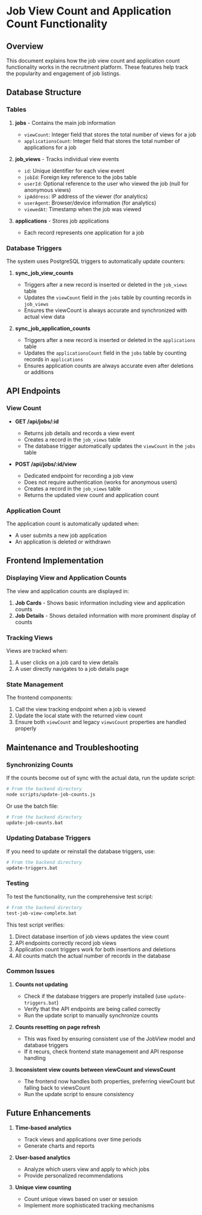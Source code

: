 # Job View Count and Application Count Functionality

## Overview

This document explains how the job view count and application count functionality works in the recruitment platform. These features help track the popularity and engagement of job listings.

## Database Structure

### Tables

1. **jobs** - Contains the main job information
   - `viewCount`: Integer field that stores the total number of views for a job
   - `applicationsCount`: Integer field that stores the total number of applications for a job

2. **job_views** - Tracks individual view events
   - `id`: Unique identifier for each view event
   - `jobId`: Foreign key reference to the jobs table
   - `userId`: Optional reference to the user who viewed the job (null for anonymous views)
   - `ipAddress`: IP address of the viewer (for analytics)
   - `userAgent`: Browser/device information (for analytics)
   - `viewedAt`: Timestamp when the job was viewed

3. **applications** - Stores job applications
   - Each record represents one application for a job

### Database Triggers

The system uses PostgreSQL triggers to automatically update counters:

1. **sync_job_view_counts**
   - Triggers after a new record is inserted or deleted in the `job_views` table
   - Updates the `viewCount` field in the `jobs` table by counting records in `job_views`
   - Ensures the viewCount is always accurate and synchronized with actual view data

2. **sync_job_application_counts**
   - Triggers after a new record is inserted or deleted in the `applications` table
   - Updates the `applicationsCount` field in the `jobs` table by counting records in `applications`
   - Ensures application counts are always accurate even after deletions or additions

## API Endpoints

### View Count

- **GET /api/jobs/:id**
  - Returns job details and records a view event
  - Creates a record in the `job_views` table
  - The database trigger automatically updates the `viewCount` in the `jobs` table

- **POST /api/jobs/:id/view**
  - Dedicated endpoint for recording a job view
  - Does not require authentication (works for anonymous users)
  - Creates a record in the `job_views` table
  - Returns the updated view count and application count

### Application Count

The application count is automatically updated when:
- A user submits a new job application
- An application is deleted or withdrawn

## Frontend Implementation

### Displaying View and Application Counts

The view and application counts are displayed in:
1. **Job Cards** - Shows basic information including view and application counts
2. **Job Details** - Shows detailed information with more prominent display of counts

### Tracking Views

Views are tracked when:
1. A user clicks on a job card to view details
2. A user directly navigates to a job details page

### State Management

The frontend components:
1. Call the view tracking endpoint when a job is viewed
2. Update the local state with the returned view count
3. Ensure both `viewCount` and legacy `viewsCount` properties are handled properly

## Maintenance and Troubleshooting

### Synchronizing Counts

If the counts become out of sync with the actual data, run the update script:

```bash
# From the backend directory
node scripts/update-job-counts.js
```

Or use the batch file:

```bash
# From the backend directory
update-job-counts.bat
```

### Updating Database Triggers

If you need to update or reinstall the database triggers, use:

```bash
# From the backend directory
update-triggers.bat
```

### Testing

To test the functionality, run the comprehensive test script:

```bash
# From the backend directory
test-job-view-complete.bat
```

This test script verifies:
1. Direct database insertion of job views updates the view count
2. API endpoints correctly record job views
3. Application count triggers work for both insertions and deletions
4. All counts match the actual number of records in the database

### Common Issues

1. **Counts not updating**
   - Check if the database triggers are properly installed (use `update-triggers.bat`)
   - Verify that the API endpoints are being called correctly
   - Run the update script to manually synchronize counts

2. **Counts resetting on page refresh**
   - This was fixed by ensuring consistent use of the JobView model and database triggers
   - If it recurs, check frontend state management and API response handling

3. **Inconsistent view counts between viewCount and viewsCount**
   - The frontend now handles both properties, preferring viewCount but falling back to viewsCount
   - Run the update script to ensure consistency

## Future Enhancements

1. **Time-based analytics**
   - Track views and applications over time periods
   - Generate charts and reports

2. **User-based analytics**
   - Analyze which users view and apply to which jobs
   - Provide personalized recommendations

3. **Unique view counting**
   - Count unique views based on user or session
   - Implement more sophisticated tracking mechanisms 